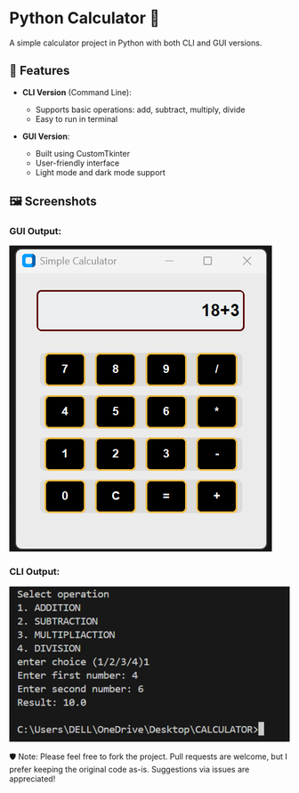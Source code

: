# Python Calculator 🧮

A simple calculator project in Python with both CLI and GUI versions.

## 🔧 Features

- **CLI Version** (Command Line):
  - Supports basic operations: add, subtract, multiply, divide
  - Easy to run in terminal

- **GUI Version**:
  - Built using CustomTkinter
  - User-friendly interface
  - Light mode and dark mode support
    
## 🖼️ Screenshots

### GUI Output:
![GUI Calculator](images/gui_output.png)

### CLI Output:
![CLI Calculator](images/cli_output.png)

🛡️ Note: Please feel free to fork the project. Pull requests are welcome, but I prefer keeping the original code as-is. Suggestions via issues are appreciated!
